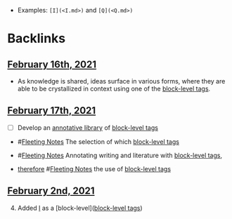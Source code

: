 - Examples: `[I](<I.md>)` and `[Q](<Q.md>)`

# Backlinks
## [February 16th, 2021](<February 16th, 2021.md>)
- As knowledge is shared, ideas surface in various forms, where they are able to be crystallized in context using one of the [block-level tags](<block-level tags.md>).

## [February 17th, 2021](<February 17th, 2021.md>)
- [ ] Develop an [annotative library](<annotative library.md>) of [block-level tags](<block-level tags.md>)

- #[Fleeting Notes](<Fleeting Notes.md>) The selection of which [block-level tags](<block-level tags.md>)

- #[Fleeting Notes](<Fleeting Notes.md>) Annotating writing and literature with [block-level tags](<block-level tags.md>),

- [therefore](<therefore.md>) #[Fleeting Notes](<Fleeting Notes.md>) the use of [block-level tags](<block-level tags.md>)

## [February 2nd, 2021](<February 2nd, 2021.md>)
4. Added [I](<I.md>) as a [block-level]([block-level tags](<block-level tags.md>))

